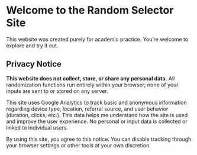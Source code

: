# Welcome to the Random Selector Site
This website was created purely for academic practice. You’re welcome to explore and try it out.

## Privacy Notice
**This website does not collect, store, or share any personal data.** All randomization functions run entirely within your browser; none of your inputs are sent to or stored on any server.

This site uses Google Analytics to track basic and anonymous information regarding device type, location, referral source, and user behavior (duration, clicks, etc.). This data helps me understand how the site is used and improve the user experience. No personal or input data is collected or linked to individual users.

By using this site, you agree to this notice. You can disable tracking through your browser settings or other tools at your own discretion.
